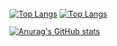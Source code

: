 [![Top Langs](https://github-readme-stats.vercel.app/api/top-langs/?username=izancalderaro&size_weight=0&count_weight=1)](https://github.com/izancalderaro/github-readme-stats)
[![Top Langs](https://github-readme-stats.vercel.app/api/top-langs/?username=izancalderaro&size_weight=0.3&count_weight=0.7)](https://github.com/izancalderaro/github-readme-stats)

[![Anurag's GitHub stats](https://github-readme-stats.vercel.app/api?username=izancalderaro)](https://github.com/izancalderaro/github-readme-stats)

<!--
**izancalderaro/izancalderaro** is a ✨ _special_ ✨ repository because its `README.md` (this file) appears on your GitHub profile.

Here are some ideas to get you started:

- 🔭 I’m currently working on ...
- 🌱 I’m currently learning ...
- 👯 I’m looking to collaborate on ...
- 🤔 I’m looking for help with ...
- 💬 Ask me about ...
- 📫 How to reach me: ...
- 😄 Pronouns: ...
- ⚡ Fun fact: ...
-->
